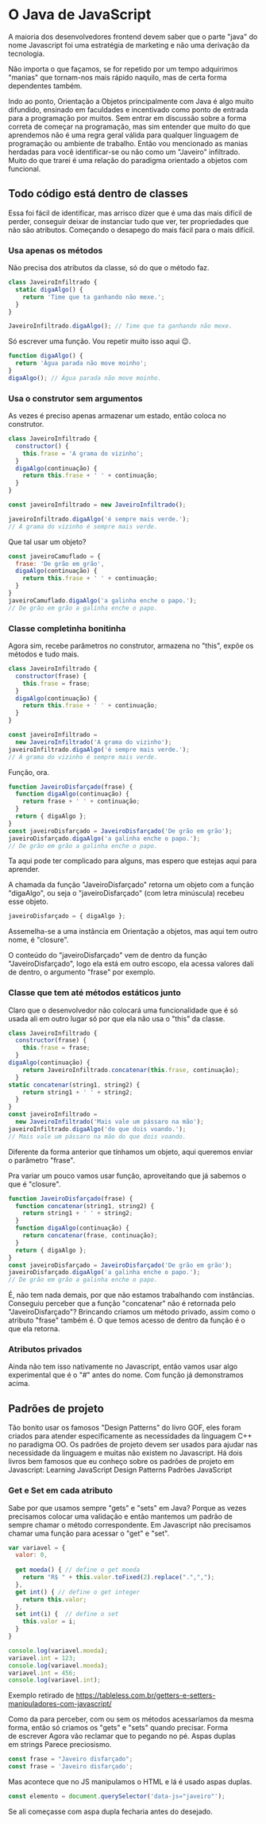 # O Java de JavaScript

A maioria dos desenvolvedores frontend devem saber que o parte "java" do nome Javascript foi uma estratégia de marketing e não uma derivação da tecnologia.

Não importa o que façamos, se for repetido por um tempo adquirimos "manias" que tornam-nos mais rápido naquilo, mas de certa forma dependentes também.

Indo ao ponto, Orientação a Objetos principalmente com Java é algo muito difundido, ensinado em faculdades e incentivado como ponto de entrada para a programação por muitos. Sem entrar em discussão sobre a forma correta de começar na programação, mas sim entender que muito do que aprendemos não é uma regra geral válida para qualquer linguagem de programação ou ambiente de trabalho.
Então vou mencionado as manias herdadas para você identificar-se ou não como um "Javeiro" infiltrado. Muito do que trarei é uma relação do paradigma orientado a objetos com funcional.

## Todo código está dentro de classes

Essa foi fácil de identificar, mas arrisco dizer que é uma das mais difícil de perder, conseguir deixar de instanciar tudo que ver, ter propriedades que não são atributos.
Começando o desapego do mais fácil para o mais difícil.

### Usa apenas os métodos

Não precisa dos atributos da classe, só do que o método faz.

```js
class JaveiroInfiltrado {
  static digaAlgo() {
    return 'Time que ta ganhando não mexe.';
  }
}

JaveiroInfiltrado.digaAlgo(); // Time que ta ganhando não mexe.
```

Só escrever uma função. Vou repetir muito isso aqui 😉.

```js
function digaAlgo() {
  return 'Água parada não move moinho';
}
digaAlgo(); // Água parada não move moinho.
```

### Usa o construtor sem argumentos

As vezes é preciso apenas armazenar um estado, então coloca no construtor.

```js
class JaveiroInfiltrado {
  constructor() {
    this.frase = 'A grama do vizinho';
  }
  digaAlgo(continuação) {
    return this.frase + ' ' + continuação;
  }
}

const javeiroInfiltrado = new JaveiroInfiltrado();

javeiroInfiltrado.digaAlgo('é sempre mais verde.');
// A grama do vizinho é sempre mais verde.
```

Que tal usar um objeto?

```js
const javeiroCamuflado = {
  frase: 'De grão em grão',
  digaAlgo(continuação) {
    return this.frase + ' ' + continuação;
  }
}
javeiroCamuflado.digaAlgo('a galinha enche o papo.');
// De grão em grão a galinha enche o papo.
```

### Classe completinha bonitinha

Agora sim, recebe parâmetros no construtor, armazena no "this", expõe os métodos e tudo mais.

```js
class JaveiroInfiltrado {
  constructor(frase) {
    this.frase = frase;
  }
  digaAlgo(continuação) {
    return this.frase + ' ' + continuação;
  }
}

const javeiroInfiltrado =
  new JaveiroInfiltrado('A grama do vizinho');
javeiroInfiltrado.digaAlgo('é sempre mais verde.');
// A grama do vizinho é sempre mais verde.
```

Função, ora.

```js
function JaveiroDisfarçado(frase) {
  function digaAlgo(continuação) {
    return frase + ' ' + continuação;
  }
  return { digaAlgo };
}
const javeiroDisfarçado = JaveiroDisfarçado('De grão em grão');
javeiroDisfarçado.digaAlgo('a galinha enche o papo.');
// De grão em grão a galinha enche o papo.
```

Ta aqui pode ter complicado para alguns, mas espero que estejas aqui para aprender.

A chamada da função "JaveiroDisfarçado" retorna um objeto com a função "digaAlgo", ou seja o "javeiroDisfarçado" (com letra minúscula) recebeu esse objeto.

```js
javeiroDisfarçado = { digaAlgo };
```

Assemelha-se a uma instância em Orientação a objetos, mas aqui tem outro nome, é "closure".

O conteúdo do "javeiroDisfarçado" vem de dentro da função "JaveiroDisfarçado", logo ela está em outro escopo, ela acessa valores dali de dentro, o argumento "frase" por exemplo.

### Classe que tem até métodos estáticos junto

Claro que o desenvolvedor não colocará uma funcionalidade que é só usada ali em outro lugar só por que ela não usa o "this" da classe.

```js
class JaveiroInfiltrado {
  constructor(frase) {
    this.frase = frase;
  }
digaAlgo(continuação) {
    return JaveiroInfiltrado.concatenar(this.frase, continuação);
  }
static concatenar(string1, string2) {
    return string1 + ' ' + string2;
  }
}
const javeiroInfiltrado =
  new JaveiroInfiltrado('Mais vale um pássaro na mão');
javeiroInfiltrado.digaAlgo('do que dois voando.');
// Mais vale um pássaro na mão do que dois voando.
```

Diferente da forma anterior que tínhamos um objeto, aqui queremos enviar o parâmetro "frase".

Pra variar um pouco vamos usar função, aproveitando que já sabemos o que é "closure".

```js
function JaveiroDisfarçado(frase) {
  function concatenar(string1, string2) {
    return string1 + ' ' + string2;
  }
  function digaAlgo(continuação) {
    return concatenar(frase, continuação);
  }
  return { digaAlgo };
}
const javeiroDisfarçado = JaveiroDisfarçado('De grão em grão');
javeiroDisfarçado.digaAlgo('a galinha enche o papo.');
// De grão em grão a galinha enche o papo.
```

É, não tem nada demais, por que não estamos trabalhando com instâncias.
Conseguiu perceber que a função "concatenar" não é retornada pelo "JaveiroDisfarçado"? Brincando criamos um método privado, assim como o atributo "frase" também é. O que temos acesso de dentro da função é o que ela retorna.

### Atributos privados

Ainda não tem isso nativamente no Javascript, então vamos usar algo experimental que é o "#" antes do nome.
Com função já demonstramos acima.

## Padrões de projeto

Tão bonito usar os famosos "Design Patterns" do livro GOF, eles foram criados para atender especificamente as necessidades da linguagem C++ no paradigma OO.
Os padrões de projeto devem ser usados para ajudar nas necessidade da linguagem e muitas não existem no Javascript.
Há dois livros bem famosos que eu conheço sobre os padrões de projeto em Javascript:
Learning JavaScript Design Patterns
Padrões JavaScript

### Get e Set em cada atributo

Sabe por que usamos sempre "gets" e "sets" em Java? Porque as vezes precisamos colocar uma validação e então mantemos um padrão de sempre chamar o método correspondente.
Em Javascript não precisamos chamar uma função para acessar o "get" e "set".

```js
var variavel = {
  valor: 0,
  
  get moeda() { // define o get moeda
    return "R$ " + this.valor.toFixed(2).replace(".",",");
  },
  get int() { // define o get integer
    return this.valor;
  },  
  set int(i) {  // define o set
  	this.valor = i;
  }
}

console.log(variavel.moeda);
variavel.int = 123;
console.log(variavel.moeda);
variavel.int = 456;
console.log(variavel.int);
```
Exemplo retirado de https://tableless.com.br/getters-e-setters-manipuladores-com-javascript/

Como da para perceber, com ou sem os métodos acessaríamos da mesma forma, então só criamos os "gets" e "sets" quando precisar.
Forma de escrever
Agora vão reclamar que to pegando no pé.
Aspas duplas em strings
Parece preciosismo.

```js
const frase = "Javeiro disfarçado";
const frase = 'Javeiro disfarçado';
```

Mas acontece que no JS manipulamos o HTML e lá é usado aspas duplas.

```js
const elemento = document.querySelector('data-js="javeiro"');
```


Se ali começasse com aspa dupla fecharia antes do desejado.
